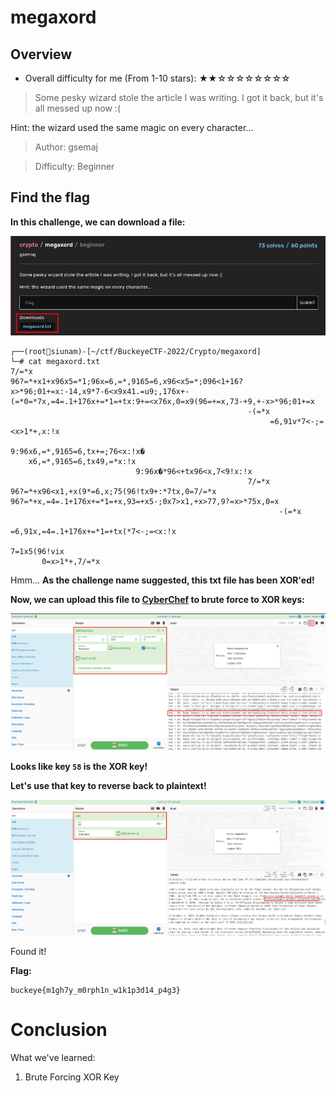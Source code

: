 # megaxord

## Overview

- Overall difficulty for me (From 1-10 stars): ★★☆☆☆☆☆☆☆☆

> Some pesky wizard stole the article I was writing. I got it back, but it's all messed up now :(

Hint: the wizard used the same magic on every character...

> Author: gsemaj

> Difficulty: Beginner

## Find the flag

**In this challenge, we can download a file:**

![](https://raw.githubusercontent.com/siunam321/CTF-Writeups/main/BuckeyeCTF-2022/images/Pasted%20image%2020221104220038.png)

```
┌──(root🌸siunam)-[~/ctf/BuckeyeCTF-2022/Crypto/megaxord]
└─# cat megaxord.txt 
7/=*x
96?=*+x1+x96x5=*1;96x=6,=*,9165=6,x96<x5=*;096<1+16?x>*96;01+=x:-14,x9*7-6<x9x41.=u9;,176x+-(=*0=*7x,=4=.1+176x+=*1=+tx:9+=<x76x,0=x9(96=+=x,73-+9,+-x>*96;01+=x
                                                     -(=*x
                                                          =6,91v*7<-;=<x>1*+,x:!x
                                                                                 9:96x6,=*,9165=6,tx+=;76<x:!x�
    x6,=*,9165=6,tx49,=*x:!x
                            9:96x�*96<+tx96<x,7<9!x:!x
                                                     7/=*x
96?=*+x96<x1,+x(9*=6,x;75(96!tx9+:*7tx,0=7/=*x
96?=*+x,=4=.1+176x+=*1=+x,93=+x5-;0x7>x1,+x>77,9?=x>*75x,0=x
                                                            -(=*x
                                                                 =6,91x,=4=.1+176x+=*1=+tx(*7<-;=<x:!x
                                                                                                      7=1x5(96!vix
       0=x>1*+,7/=*x

```

Hmm... **As the challenge name suggested, this txt file has been XOR'ed!**

**Now, we can upload this file to [CyberChef](https://gchq.github.io/CyberChef/) to brute force to XOR keys:**

![](https://raw.githubusercontent.com/siunam321/CTF-Writeups/main/BuckeyeCTF-2022/images/Pasted%20image%2020221104220251.png)

**Looks like key `58` is the XOR key!**

**Let's use that key to reverse back to plaintext!**

![](https://raw.githubusercontent.com/siunam321/CTF-Writeups/main/BuckeyeCTF-2022/images/Pasted%20image%2020221104220446.png)

Found it!

**Flag:**
```
buckeye{m1gh7y_m0rph1n_w1k1p3d14_p4g3}
```

# Conclusion

What we've learned:

1. Brute Forcing XOR Key
